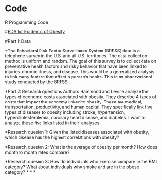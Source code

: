 # Code
R Programming Code

#[EDA for Epidemic of Obesity](https://github.com/rudymeza54/Code/blob/master/The-Epidemic-of-Obesity.md)

#Part 1: Data

*The Behavioral Risk Factor Surveillance System (BRFSS) data is a telephone survey in the U.S. and all U.S. territories. The data collection method is uniform and random. The goal of this survey is to collect data on preventative health factors and risky behavior that have been linked to injuries, chronic illness, and disease. This would be a generalized analysis to link many factors that affect a person’s health. This is an observational study conducted by the BRFSS.

*Part 2: Research questions
Authors Hammond and Levine analyze the types of economic costs associated with obesity. They describe 4 types of costs that impact the economy linked to obesity. These are medical, transportation, productivity, and human capital. They specifically link five types of diseases to obesity including stroke, hypertension, hypercholesterolemia, coronary heart disease, and diabetes. I want to analyze these five links listed in their’ analyses.

*Research quesion 1: Given the listed diseases associated with obesity, which disease has the highest correlations with obesity?

*Research quesion 2: What is the average of obesity per month? How does month to month rates compare?

*Research quesion 3: How do individuals who exercise compare in the BMI category? What about individuals who smoke and are in the obese category? * * *

